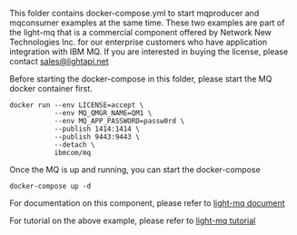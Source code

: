 This folder contains docker-compose.yml to start mqproducer and mqconsumer examples at the same time. These two examples are part of the light-mq that is a commercial component offered by Network New Technologies Inc. for our enterprise customers who have application integration with IBM MQ. If you are interested in buying the license, please contact sales@lightapi.net

Before starting the docker-compose in this folder, please start the MQ docker container first.

```
docker run --env LICENSE=accept \
           --env MQ_QMGR_NAME=QM1 \
           --env MQ_APP_PASSWORD=passw0rd \
           --publish 1414:1414 \
           --publish 9443:9443 \
           --detach \
           ibmcom/mq
```

Once the MQ is up and running, you can start the docker-compose

```
docker-compose up -d
```

For documentation on this component, please refer to [light-mq document]()

For tutorial on the above example, please refer to [light-mq tutorial]()
